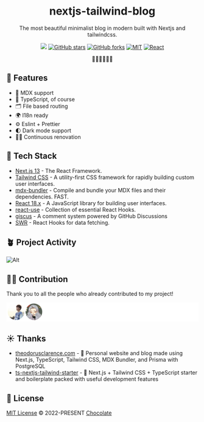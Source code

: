 <h1 align="center">nextjs-tailwind-blog</h1>

<p align="center">
The most beautiful minimalist blog in modern built with Nextjs and tailwindcss.
</p>

<p align="center">
<a href="https://space.bilibili.com/351534170"><img src="https://img.shields.io/badge/dynamic/json?labelColor=FE7398&logo=bilibili&logoColor=white&label=bilibili%20fans&color=00aeec&query=%24.data.totalSubs&url=https%3A%2F%2Fapi.spencerwoo.com%2Fsubstats%2F%3Fsource%3Dbilibili%26queryKey%3D351534170" /></a>
<a href="https://github.com/Chocolate1999/nextjs-tailwind-blog" target="__blank"><img alt="GitHub stars" src="https://img.shields.io/github/stars/Chocolate1999/nextjs-tailwind-blog?style=social"></a>
<a href="https://github.com/Chocolate1999/nextjs-tailwind-blog/network"><img alt="GitHub forks" src="https://img.shields.io/github/forks/Chocolate1999/nextjs-tailwind-blog?style=social"></a>
<a href="https://github.com/Chocolate1999/nextjs-tailwind-blog" target="__blank"><img alt="MIT" src="https://img.shields.io/github/license/Chocolate1999/nextjs-tailwind-blog"></a>
<a href="https://github.com/Chocolate1999/nextjs-tailwind-blog" target="__blank"><img alt="React" src="https://img.shields.io/badge/-React-%23282C34?style=flat-square&logo=react"></a>
</p>

<p align="center">
 🧑‍💻👩‍💻👨‍💻
</p>

## 🚀 Features

- 📝 MDX support
- 🦾 TypeScript, of course
- 🗂 File based routing
- 🌍 I18n ready
- ⚙️ Eslint + Prettier
- 🌓 Dark mode support
- 🧑‍💻 Continuous renovation

## 🦄 Tech Stack

- [Next.js 13](https://nextjs.org/) - The React Framework.
- [Tailwind CSS](https://tailwindcss.com/) - A utility-first CSS framework for rapidly building custom user interfaces.
- [mdx-bundler](https://github.com/kentcdodds/mdx-bundler) - Compile and bundle your MDX files and their dependencies. FAST.
- [React 18.x](https://reactjs.org/) - A JavaScript library for building user interfaces.
- [react-use](https://streamich.github.io/react-use/) - Collection of essential React Hooks.
- [giscus](https://giscus.app/zh-CN) - A comment system powered by GitHub Discussions
- [SWR](https://swr.vercel.app/) - React Hooks for data fetching.

## 🪴 Project Activity

![Alt](https://repobeats.axiom.co/api/embed/0d333a7111c72a0c7ed603bfab7298225a46a856.svg 'Repobeats analytics image')

## 🧑‍💻 Contribution

Thank you to all the people who already contributed to my project!

<a href="https://github.com/Chocolate1999/nextjs-tailwind-blog/graphs/contributors"><img src="https://github.com/Chocolate1999/nextjs-tailwind-blog/blob/main/CONTRIBUTORS.svg" /></a>

## ☀️ Thanks

- [theodorusclarence.com](https://github.com/theodorusclarence/theodorusclarence.com) - 💠 Personal website and blog made using Next.js, TypeScript, Tailwind CSS, MDX Bundler, and Prisma with PostgreSQL
- [ts-nextjs-tailwind-starter](https://github.com/theodorusclarence/ts-nextjs-tailwind-starter) - 🔋 Next.js + Tailwind CSS + TypeScript starter and boilerplate packed with useful development features

## 📄 License

[MIT License](https://github.com/Chocolate1999/nextjs-tailwind-blog/blob/main/LICENSE) © 2022-PRESENT [Chocolate](https://github.com/Chocolate1999)
